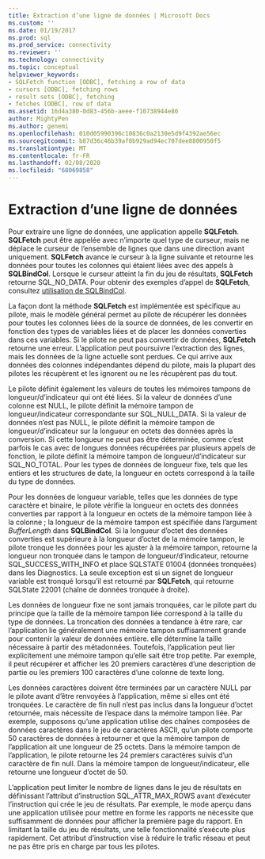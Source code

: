 ```yaml
---
title: Extraction d’une ligne de données | Microsoft Docs
ms.custom: ''
ms.date: 01/19/2017
ms.prod: sql
ms.prod_service: connectivity
ms.reviewer: ''
ms.technology: connectivity
ms.topic: conceptual
helpviewer_keywords:
- SQLFetch function [ODBC], fetching a row of data
- cursors [ODBC], fetching rows
- result sets [ODBC], fetching
- fetches [ODBC], row of data
ms.assetid: 16d4a380-0d83-456b-aeee-f10738944e86
author: MightyPen
ms.author: genemi
ms.openlocfilehash: 010d05990396c10836c0a2130e5d9f4392ae56ec
ms.sourcegitcommit: b87d36c46b39af8b929ad94ec707dee8800950f5
ms.translationtype: MT
ms.contentlocale: fr-FR
ms.lasthandoff: 02/08/2020
ms.locfileid: "68069858"
---
```

# <a name="fetching-a-row-of-data"></a>Extraction d’une ligne de données
Pour extraire une ligne de données, une application appelle **SQLFetch**. **SQLFetch** peut être appelée avec n’importe quel type de curseur, mais ne déplace le curseur de l’ensemble de lignes que dans une direction avant uniquement. **SQLFetch** avance le curseur à la ligne suivante et retourne les données pour toutes les colonnes qui étaient liées avec des appels à **SQLBindCol**. Lorsque le curseur atteint la fin du jeu de résultats, **SQLFetch** retourne SQL_NO_DATA. Pour obtenir des exemples d’appel de **SQLFetch**, consultez [utilisation de SQLBindCol](../../../odbc/reference/develop-app/using-sqlbindcol.md).  
  
 La façon dont la méthode **SQLFetch** est implémentée est spécifique au pilote, mais le modèle général permet au pilote de récupérer les données pour toutes les colonnes liées de la source de données, de les convertir en fonction des types de variables liées et de placer les données converties dans ces variables. Si le pilote ne peut pas convertir de données, **SQLFetch** retourne une erreur. L’application peut poursuivre l’extraction des lignes, mais les données de la ligne actuelle sont perdues. Ce qui arrive aux données des colonnes indépendantes dépend du pilote, mais la plupart des pilotes les récupèrent et les ignorent ou ne les récupèrent pas du tout.  
  
 Le pilote définit également les valeurs de toutes les mémoires tampons de longueur/d’indicateur qui ont été liées. Si la valeur de données d’une colonne est NULL, le pilote définit la mémoire tampon de longueur/indicateur correspondante sur SQL_NULL_DATA. Si la valeur de données n’est pas NULL, le pilote définit la mémoire tampon de longueur/d’indicateur sur la longueur en octets des données après la conversion. Si cette longueur ne peut pas être déterminée, comme c’est parfois le cas avec de longues données récupérées par plusieurs appels de fonction, le pilote définit la mémoire tampon de longueur/d’indicateur sur SQL_NO_TOTAL. Pour les types de données de longueur fixe, tels que les entiers et les structures de date, la longueur en octets correspond à la taille du type de données.  
  
 Pour les données de longueur variable, telles que les données de type caractère et binaire, le pilote vérifie la longueur en octets des données converties par rapport à la longueur en octets de la mémoire tampon liée à la colonne ; la longueur de la mémoire tampon est spécifiée dans l’argument *BufferLength* dans **SQLBindCol**. Si la longueur d’octet des données converties est supérieure à la longueur d’octet de la mémoire tampon, le pilote tronque les données pour les ajuster à la mémoire tampon, retourne la longueur non tronquée dans le tampon de longueur/d’indicateur, retourne SQL_SUCCESS_WITH_INFO et place SQLSTATE 01004 (données tronquées) dans les Diagnostics. La seule exception est si un signet de longueur variable est tronqué lorsqu’il est retourné par **SQLFetch**, qui retourne SQLState 22001 (chaîne de données tronquée à droite).  
  
 Les données de longueur fixe ne sont jamais tronquées, car le pilote part du principe que la taille de la mémoire tampon liée correspond à la taille du type de données. La troncation des données a tendance à être rare, car l’application lie généralement une mémoire tampon suffisamment grande pour contenir la valeur de données entière. elle détermine la taille nécessaire à partir des métadonnées. Toutefois, l’application peut lier explicitement une mémoire tampon qu’elle sait être trop petite. Par exemple, il peut récupérer et afficher les 20 premiers caractères d’une description de partie ou les premiers 100 caractères d’une colonne de texte long.  
  
 Les données caractères doivent être terminées par un caractère NULL par le pilote avant d’être renvoyées à l’application, même si elles ont été tronquées. Le caractère de fin null n’est pas inclus dans la longueur d’octet retournée, mais nécessite de l’espace dans la mémoire tampon liée. Par exemple, supposons qu’une application utilise des chaînes composées de données caractères dans le jeu de caractères ASCII, qu’un pilote comporte 50 caractères de données à retourner et que la mémoire tampon de l’application ait une longueur de 25 octets. Dans la mémoire tampon de l’application, le pilote retourne les 24 premiers caractères suivis d’un caractère de fin null. Dans la mémoire tampon de longueur/indicateur, elle retourne une longueur d’octet de 50.  
  
 L’application peut limiter le nombre de lignes dans le jeu de résultats en définissant l’attribut d’instruction SQL_ATTR_MAX_ROWS avant d’exécuter l’instruction qui crée le jeu de résultats. Par exemple, le mode aperçu dans une application utilisée pour mettre en forme les rapports ne nécessite que suffisamment de données pour afficher la première page du rapport. En limitant la taille du jeu de résultats, une telle fonctionnalité s’exécute plus rapidement. Cet attribut d’instruction vise à réduire le trafic réseau et peut ne pas être pris en charge par tous les pilotes.
